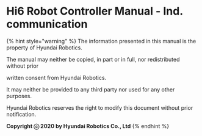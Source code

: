 # Hi6 Robot Controller Manual - Ind. communication

{% hint style="warning" %}
The information presented in this manual is the property of Hyundai Robotics.

The manual may neither be copied, in part or in full, nor redistributed without prior&#x20;

written consent from Hyundai Robotics.

It may neither be provided to any third party nor used for any other purposes.



Hyundai Robotics reserves the right to modify this document without prior notification.



**Copyright ⓒ 2020 by Hyundai Robotics Co., Ltd**
{% endhint %}
